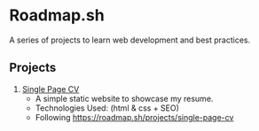 # Roadmap.sh

A series of projects to learn web development and best practices.

## Projects

1. [Single Page CV](singlepage-cv)
   -  A simple static website to showcase my resume.
   -  Technologies Used: (html & css + SEO)
   -  Following https://roadmap.sh/projects/single-page-cv
